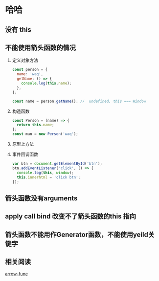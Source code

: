 # 哈哈

## 没有 this

## 不能使用箭头函数的情况

1. 定义对象方法

   ```js
   const person = {
     name: 'waq',
     getName: () => {
       console.log(this.name);
     },
   };

   const name = person.getName(); //  undefined, this === Window
   ```

2. 构造函数

   ```js
   const Person = (name) => {
     return this.name;
   };
   const man = new Person('waq');
   ```

3. 原型上方法

4. 事件回调函数

   ```js
   var btn = document.getElementById('btn');
   btn.addEventListener('click', () => {
     console.log(this, window);
     this.innerhtml = 'click btn';
   });
   ```

## 箭头函数没有arguments

##  apply call  bind 改变不了箭头函数的this 指向

## 箭头函数不能用作Generator函数，不能使用yeild关键字

## 相关阅读

[arrow-func](https://juejin.cn/post/6844903805960585224#heading-8)